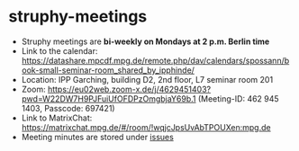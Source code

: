 # struphy-meetings

- Struphy meetings are **bi-weekly on Mondays at 2 p.m. Berlin time**
- Link to the calendar: https://datashare.mpcdf.mpg.de/remote.php/dav/calendars/spossann/book-small-seminar-room_shared_by_ipphinde/
- Location: IPP Garching, building D2, 2nd floor, L7 seminar room 201
- Zoom: https://eu02web.zoom-x.de/j/4629451403?pwd=W22DW7H9PJFuiUfOFDPzOmgbjaY69b.1 (Meeting-ID: 462 945 1403, Passcode: 697421) 
- Link to MatrixChat: https://matrixchat.mpg.de/#/room/!wqjcJpsUvAbTPOUXen:mpg.de
- Meeting minutes are stored under [issues](https://gitlab.mpcdf.mpg.de/struphy/struphy-meetings/-/issues)